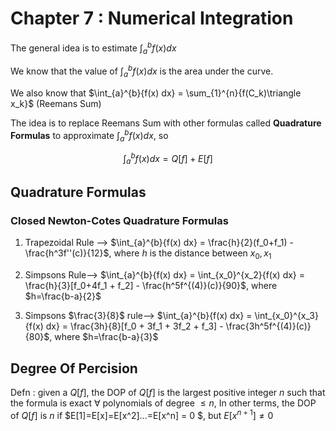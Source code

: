 # Chapter 7 : Numerical Integration

The general idea is to estimate $\int_{a}^{b}{f(x) dx}$

We know that the value of $\int_{a}^{b}{f(x) dx}$ is the area under the curve. 

We also know that $\int_{a}^{b}{f(x) dx} = \sum_{1}^{n}{f(C_k)\triangle x_k}$ (Reemans Sum)

The idea is to replace Reemans Sum with other formulas called **Quadrature Formulas** to approximate $\int_{a}^{b}{f(x) dx}$, so

$$\int_{a}^{b}{f(x) dx} = Q[f] + E[f]$$

## Quadrature Formulas

### Closed Newton-Cotes Quadrature Formulas

1. Trapezoidal Rule --> $\int_{a}^{b}{f(x) dx} = \frac{h}{2}(f_0+f_1) - \frac{h^3f''(c)}{12}$, where $h$ is the distance between $x_0,x_1$

2. Simpsons Rule--> $\int_{a}^{b}{f(x) dx} = \int_{x_0}^{x_2}{f(x) dx} = \frac{h}{3}[f_0+4f_1 + f_2] - \frac{h^5f^{(4)}(c)}{90}$, where $h=\frac{b-a}{2}$

3. Simpsons $\frac{3}{8}$ rule--> $\int_{a}^{b}{f(x) dx} = \int_{x_0}^{x_3}{f(x) dx} = \frac{3h}{8}[f_0 + 3f_1 + 3f_2 + f_3] - \frac{3h^5f^{(4)}(c)}{80}$, where $h=\frac{b-a}{3}$

## Degree Of Percision

Defn : given a $Q[f]$, the DOP of $Q[f]$ is the largest positive integer $n$ such that the formula is exact $\forall$ polynomials of degree $\le n$, In other terms, the DOP of $Q[f]$ is $n$ if $E[1]=E[x]=E[x^2]...=E[x^n] = 0 $, but $E[x^{n+1}]\ne 0$
